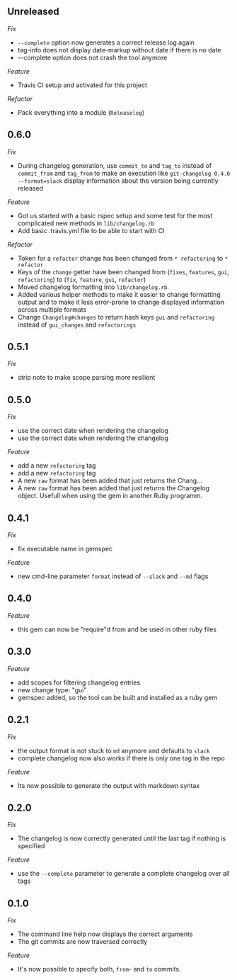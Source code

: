 ## Unreleased

*Fix*
* `--complete` option now generates a correct release log again
* tag-info does not display date-markup without date if there is no date
* --complete option does not crash the tool anymore

*Feature*
* Travis CI setup and activated for this project

*Refactor*
* Pack everything into a module (`Releaselog`)

## 0.6.0

*Fix*
* During changelog generation, use `commit_to` and `tag_to` instead of `commit_from` and `tag_from` to make an execution like `git-changelog 0.4.0 --format=slack` display information about the version being currently released

*Feature*
* Got us started with a basic rspec setup and some test for the most complicated new methods in `lib/changelog.rb`
* Add basic .travis.yml file to be able to start with CI

*Refactor*
* Token for a `refactor` change has been changed from `* refactoring` to `* refactor`
* Keys of the `change` getter have been changed from (`fixes`, `features`, `gui`, `refactoring`) to (`fix`, `feature`, `gui`, `refactor`)
* Moved changelog formatting into `lib/changelog.rb`
* Added various helper methods to make it easier to change formatting output and to make it less error-prone to change displayed information across multiple formats
* Change `Changelog#changes` to return hash keys `gui` and `refactoring` instead of `gui_changes` and `refactorings`

## 0.5.1

*Fix*
* strip note to make scope parsing more resilient

## 0.5.0

*Fix*
* use the correct date when rendering the changelog
* use the correct date when rendering the changelog

*Feature*
* add a new `refactoring` tag
* add a new `refactoring` tag
* A new `raw` format has been added that just returns the Chang…
* A new `raw` format has been added that just returns the Changelog object. Usefull when using the gem in another Ruby programm.

## 0.4.1

*Fix*
* fix executable name in gemspec

*Feature*
* new cmd-line parameter `format` instead of `--slack` and `--md` flags

## 0.4.0

*Feature*
* this gem can now be "require"d from and be used in other ruby files

## 0.3.0

*Feature*
* add scopes for filtering changelog entries
* new change type: "gui"
* gemspec added, so the tool can be built and installed as a ruby gem

## 0.2.1

*Fix*
* the output format is not stuck to `md` anymore and defaults to `slack`
* complete changelog now also works if there is only one tag in the repo

*Feature*
* Its now possible to generate the output with markdown syntax

## 0.2.0

*Fix*
* The changelog is now correctly generated until the last tag if nothing is specified

*Feature*
* use the `--complete` parameter to generate a complete changelog over all tags

## 0.1.0

*Fix*
* The command line help now displays the correct arguments
* The git commits are now traversed correctly

*Feature*
* It's now possible to specify both, `from`- and `to` commits.

